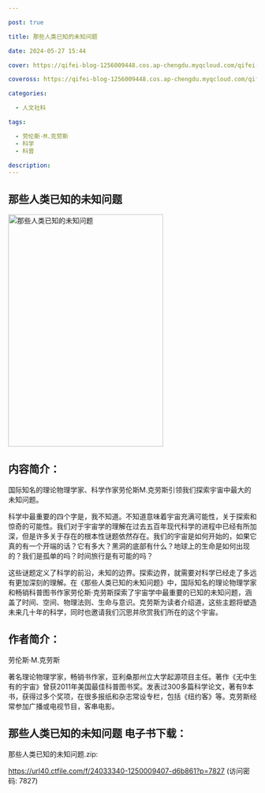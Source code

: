 ```yaml
---

post: true

title: 那些人类已知的未知问题

date: 2024-05-27 15:44

cover: https://qifei-blog-1256009448.cos.ap-chengdu.myqcloud.com/qifei-blog/6606c0cc9f345e8d03851bfe.jpg

coveross: https://qifei-blog-1256009448.cos.ap-chengdu.myqcloud.com/qifei-blog/6606c0cc9f345e8d03851bfe.jpg

categories:

  - 人文社科

tags:

  - 劳伦斯·M.克劳斯
  - 科学
  - 科普

description:
---
```


## 那些人类已知的未知问题
<img alt="那些人类已知的未知问题 " class="aligncenter loaded" data-was-processed="true" decoding="async" fetchpriority="high" height="471" src="https://qifei-blog-1256009448.cos.ap-chengdu.myqcloud.com/qifei-blog/6606c0cc9f345e8d03851bfe.jpg" style="cursor: zoom-in;" width="314"/>

## 内容简介：

国际知名的理论物理学家、科学作家劳伦斯M.克劳斯引领我们探索宇宙中最大的未知问题。

科学中最重要的四个字是，我不知道。不知道意味着宇宙充满可能性，关于探索和惊奇的可能性。我们对于宇宙学的理解在过去五百年现代科学的进程中已经有所加深，但是许多关于存在的根本性谜题依然存在。我们的宇宙是如何开始的，如果它真的有一个开端的话？它有多大？黑洞的底部有什么？地球上的生命是如何出现的？我们是孤单的吗？时间旅行是有可能的吗？

这些谜题定义了科学的前沿，未知的边界。探索边界，就需要对科学已经走了多远有更加深刻的理解。在《那些人类已知的未知问题》中，国际知名的理论物理学家和畅销科普图书作家劳伦斯·克劳斯探索了宇宙学中最重要的已知的未知问题，涵盖了时间、空间、物理法则、生命与意识。克劳斯为读者介绍道，这些主题将塑造未来几十年的科学，同时也邀请我们沉思并欣赏我们所在的这个宇宙。

## 作者简介：

劳伦斯·M.克劳斯

著名理论物理学家，畅销书作家，亚利桑那州立大学起源项目主任。著作《无中生有的宇宙》曾获2011年美国最佳科普图书奖。发表过300多篇科学论文，著有9本书，获得过多个奖项，在很多报纸和杂志常设专栏，包括《纽约客》等。克劳斯经常参加广播或电视节目，客串电影。

## 那些人类已知的未知问题 电子书下载：



那些人类已知的未知问题.zip: 

https://url40.ctfile.com/f/24033340-1250009407-d6b861?p=7827 (访问密码: 7827)
